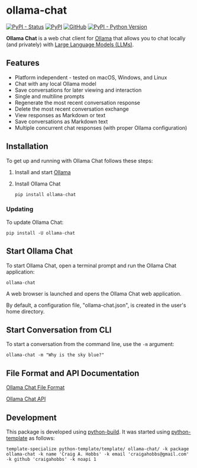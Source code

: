 # ollama-chat

[![PyPI - Status](https://img.shields.io/pypi/status/ollama-chat)](https://pypi.org/project/ollama-chat/)
[![PyPI](https://img.shields.io/pypi/v/ollama-chat)](https://pypi.org/project/ollama-chat/)
[![GitHub](https://img.shields.io/github/license/craigahobbs/ollama-chat)](https://github.com/craigahobbs/ollama-chat/blob/main/LICENSE)
[![PyPI - Python Version](https://img.shields.io/pypi/pyversions/ollama-chat)](https://pypi.org/project/ollama-chat/)

**Ollama Chat** is a web chat client for
[Ollama](https://ollama.com)
that allows you to chat locally (and privately) with
[Large Language Models (LLMs)](https://ollama.com/library).


## Features

- Platform independent - tested on macOS, Windows, and Linux
- Chat with any local Ollama model
- Save conversations for later viewing and interaction
- Single and multiline prompts
- Regenerate the most recent conversation response
- Delete the most recent conversation exchange
- View responses as Markdown or text
- Save conversations as Markdown text
- Multiple concurrent chat responses (with proper Ollama configuration)


## Installation

To get up and running with Ollama Chat follows these steps:

1. Install and start [Ollama](https://ollama.com)

2. Install Ollama Chat

   ~~~
   pip install ollama-chat
   ~~~


### Updating

To update Ollama Chat:

~~~
pip install -U ollama-chat
~~~


## Start Ollama Chat

To start Ollama Chat, open a terminal prompt and run the Ollama Chat application:

~~~
ollama-chat
~~~

A web browser is launched and opens the Ollama Chat web application.

By default, a configuration file, "ollama-chat.json", is created in the user's home directory.


## Start Conversation from CLI

To start a conversation from the command line, use the `-m` argument:

~~~
ollama-chat -m "Why is the sky blue?"
~~~


## File Format and API Documentation

[Ollama Chat File Format](https://craigahobbs.github.io/ollama-chat/api.html#var.vName='OllamaChatConfig')

[Ollama Chat API](https://craigahobbs.github.io/ollama-chat/api.html)


## Development

This package is developed using [python-build](https://github.com/craigahobbs/python-build#readme).
It was started using [python-template](https://github.com/craigahobbs/python-template#readme) as follows:

~~~
template-specialize python-template/template/ ollama-chat/ -k package ollama-chat -k name 'Craig A. Hobbs' -k email 'craigahobbs@gmail.com' -k github 'craigahobbs' -k noapi 1
~~~
